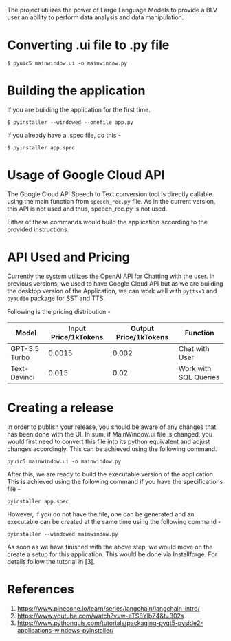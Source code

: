 The project utilizes the power of Large Language Models to provide a BLV user an ability to perform data analysis and data manipulation.

# Converting .ui file to .py file
```{bash}
$ pyuic5 mainwindow.ui -o mainwindow.py
```
# Building the application

If you are building the application for the first time.
```{bash}
$ pyinstaller --windowed --onefile app.py
```

If you already have a .spec file, do this - 
```{bash}
$ pyinstaller app.spec
```

#  Usage of Google Cloud API
The Google Cloud API Speech to Text conversion tool is directly callable using the main function from `speech_rec.py` file. As in the current version, this API is not used and thus, speech_rec.py is not used.

Either of these commands would build the application according to the provided instructions.


# API Used and Pricing
Currently the system utilizes the OpenAI API for Chatting with the user. In previous versions, we used to have Google Cloud API but as we are building the desktop version of the Application, we can work well with `pyttsx3` and `pyaudio` package for SST and TTS.

Following is the pricing distribution -

| Model        |Input Price/1kTokens | Output Price/1kTokens | Function             |
|--------------|---------------------|-----------------------| ---------------------|
| GPT-3.5 Turbo| 0.0015              | 0.002                 | Chat with User       |
| Text-Davinci | 0.015               | 0.02                  | Work with SQL Queries|


# Creating a release

In order to publish your release, you should be aware of any changes that has been done with the UI. In sum, if MainWindow.ui file is changed,
you would first need to convert this file into its python equivalent and adjust changes accordingly. This can be achieved using the 
following command.
```{bash}
pyuic5 mainwindow.ui -o mainwindow.py
```

After this, we are ready to build the executable version of the application. This is achieved using the following command if you have 
the specifications file - 
```{bash}
pyinstaller app.spec
```

However, if you do not have the file, one can be generated and an executable can be created at the same time using the following command - 
```{bash}
pyinstaller --windowed mainwindow.py
```

As soon as we have finished with the above step, we would move on the create a setup for this application. This would be done via Installforge. For details follow the tutorial in [3].


# References

1. https://www.pinecone.io/learn/series/langchain/langchain-intro/
2. https://www.youtube.com/watch?v=w-eTS8YlbZ4&t=302s
3. https://www.pythonguis.com/tutorials/packaging-pyqt5-pyside2-applications-windows-pyinstaller/